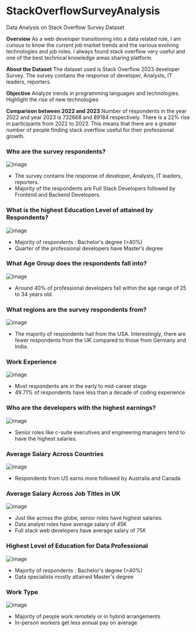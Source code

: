 # StackOverflowSurveyAnalysis
Data Analysis on Stack Overflow Survey Dataset


**Overview**
As a web developer transitioning into a data related role, I am curious to know the current job market trends and the various evolving technologies and job roles. I always found stack overflow very useful and one of the best technical knowledge areas sharing platform.  

**About the Dataset**
The dataset used is Stack Overflow 2023 developer Survey. The survey contains the response of developer, Analysts, IT leaders, reporters.

**Objective**
Analyze trends in programming languages and technologies. Highlight the rise of new technologies

**Comparison between 2022 and 2023**
Number of respondents in the year 2022 and year 2023 is 732668 and 89184 respectively. There is a 22% rise in participants from 2022 to 2023. This means that there are a greater number of people finding stack overflow useful for their professional growth.

### Who are the survey respondents?
![image](https://github.com/AliyaAzeez/StackOverflowSurveyAnalysis/blob/main/visualizations/jobType.png)

- The survey contains the response of developer, Analysts, IT leaders, reporters.
- Majority of the respondents are Full Stack Developers followed by  Frontend and Backend Developers.

### What is the highest Education Level of attained by Respondents?
![image](https://github.com/AliyaAzeez/StackOverflowSurveyAnalysis/blob/main/visualizations/EdLevel.png)

- Majority of respondents : Bachelor's degree (>40%)
- Quarter of the professional developers have Master’s degree

### What Age Group does the respondents fall into?
![image](https://github.com/AliyaAzeez/StackOverflowSurveyAnalysis/blob/main/visualizations/Age.png)

- Around 40% of professional developers fall within the age range of 25 to 34 years old.

### What regions are the survey respondents from?
![image](https://github.com/AliyaAzeez/StackOverflowSurveyAnalysis/blob/main/visualizations/countries.png)

- The majority of respondents hail from the USA. Interestingly, there are fewer respondents from the UK compared to those from Germany and India.

### Work Experience
![image](https://github.com/AliyaAzeez/StackOverflowSurveyAnalysis/blob/main/visualizations/WExp.png)

- Most respondents are in the early to mid-career stage
- 49.71% of respondents have less than a decade of coding experience

### Who are the developers with the highest earnings?
![image](https://github.com/AliyaAzeez/StackOverflowSurveyAnalysis/blob/main/visualizations/devType-Comp.png)

- Senior roles like c-suite executives and engineering managers tend to have the highest salaries.

### Average Salary Across Countries
![image](https://github.com/AliyaAzeez/StackOverflowSurveyAnalysis/blob/main/visualizations/Country-Comp.png)

- Respondents from US earns more followed by Australia and Canada

### Average Salary Across Job Titles in UK
![image](https://github.com/AliyaAzeez/StackOverflowSurveyAnalysis/blob/main/visualizations/Comp-UK.png)

- Just like across the globe, senior roles have highest salaries.
- Data analyst roles have average salary of 45K
- Full stack web developers have average salary of 75K

### Highest Level of Education for Data Professional
![image](https://github.com/AliyaAzeez/StackOverflowSurveyAnalysis/blob/main/visualizations/Screenshot%202024-01-19%20135155.png)

- Majority of respondents : Bachelor's degree (>40%)
- Data specialists mostly attained Master's degree

### Work Type
![image](https://github.com/AliyaAzeez/StackOverflowSurveyAnalysis/blob/main/visualizations/workType-Comp.png)

- Majority of people work remotely or in hybrid arrangements
- In-person workers get less annual pay on average 


















